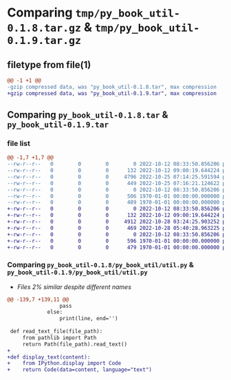 # Comparing `tmp/py_book_util-0.1.8.tar.gz` & `tmp/py_book_util-0.1.9.tar.gz`

## filetype from file(1)

```diff
@@ -1 +1 @@
-gzip compressed data, was "py_book_util-0.1.8.tar", max compression
+gzip compressed data, was "py_book_util-0.1.9.tar", max compression
```

## Comparing `py_book_util-0.1.8.tar` & `py_book_util-0.1.9.tar`

### file list

```diff
@@ -1,7 +1,7 @@
--rw-r--r--   0        0        0        0 2022-10-12 08:33:50.856206 py_book_util-0.1.8/py_book_util/__init__.py
--rw-r--r--   0        0        0      132 2022-10-12 09:00:19.644224 py_book_util-0.1.8/py_book_util/__main__.py
--rw-r--r--   0        0        0     4796 2022-10-25 07:14:25.591594 py_book_util-0.1.8/py_book_util/util.py
--rw-r--r--   0        0        0      449 2022-10-25 07:16:21.124622 py_book_util-0.1.8/pyproject.toml
--rw-r--r--   0        0        0        0 2022-10-12 08:33:50.856206 py_book_util-0.1.8/README.md
--rw-r--r--   0        0        0      506 1970-01-01 00:00:00.000000 py_book_util-0.1.8/setup.py
--rw-r--r--   0        0        0      489 1970-01-01 00:00:00.000000 py_book_util-0.1.8/PKG-INFO
+-rw-r--r--   0        0        0        0 2022-10-12 08:33:50.856206 py_book_util-0.1.9/py_book_util/__init__.py
+-rw-r--r--   0        0        0      132 2022-10-12 09:00:19.644224 py_book_util-0.1.9/py_book_util/__main__.py
+-rw-r--r--   0        0        0     4912 2022-10-28 03:24:25.903252 py_book_util-0.1.9/py_book_util/util.py
+-rw-r--r--   0        0        0      469 2022-10-28 05:40:28.963225 py_book_util-0.1.9/pyproject.toml
+-rw-r--r--   0        0        0        0 2022-10-12 08:33:50.856206 py_book_util-0.1.9/README.md
+-rw-r--r--   0        0        0      596 1970-01-01 00:00:00.000000 py_book_util-0.1.9/setup.py
+-rw-r--r--   0        0        0      479 1970-01-01 00:00:00.000000 py_book_util-0.1.9/PKG-INFO
```

### Comparing `py_book_util-0.1.8/py_book_util/util.py` & `py_book_util-0.1.9/py_book_util/util.py`

 * *Files 2% similar despite different names*

```diff
@@ -139,7 +139,11 @@
                 pass
             else:
                 print(line, end='')
 
 def read_text_file(file_path):
     from pathlib import Path
     return Path(file_path).read_text()
+
+def display_text(content):
+    from IPython.display import Code
+    return Code(data=content, language="text")
```


